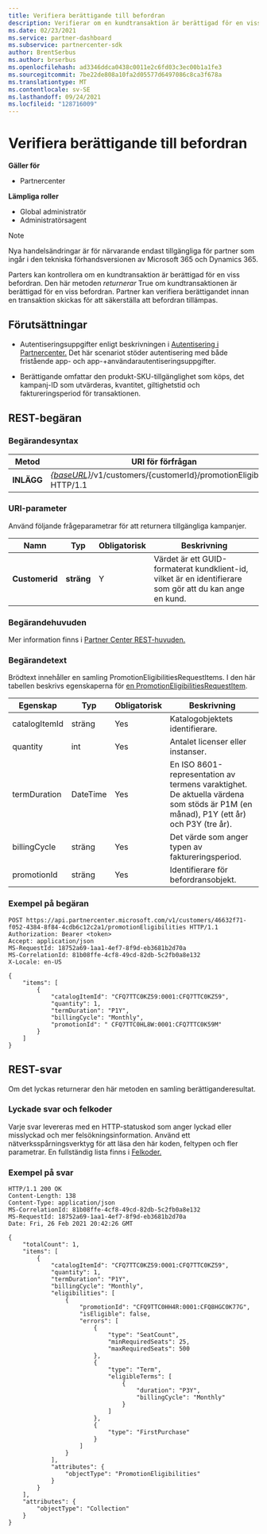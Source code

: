 ```yaml
---
title: Verifiera berättigande till befordran
description: Verifierar om en kundtransaktion är berättigad för en viss befordran.
ms.date: 02/23/2021
ms.service: partner-dashboard
ms.subservice: partnercenter-sdk
author: BrentSerbus
ms.author: brserbus
ms.openlocfilehash: ad3346ddca0438c0011e2c6fd03c3ec00b1a1fe3
ms.sourcegitcommit: 7be22de808a10fa2d05577d6497086c8ca3f678a
ms.translationtype: MT
ms.contentlocale: sv-SE
ms.lasthandoff: 09/24/2021
ms.locfileid: "128716009"
---
```

# <a name="verify-promotion-eligibility"></a>Verifiera berättigande till befordran

**Gäller för**

- Partnercenter

**Lämpliga roller**

- Global administratör
- Administratörsagent

> [!Note] 
> Nya handelsändringar är för närvarande endast tillgängliga för partner som ingår i den tekniska förhandsversionen av Microsoft 365 och Dynamics 365.

Parters kan kontrollera om en kundtransaktion är berättigad för en viss befordran. Den här metoden *returnerar* True om kundtransaktionen är berättigad för en viss befordran. Partner kan verifiera berättigandet innan en transaktion skickas för att säkerställa att befordran tillämpas.

## <a name="prerequisites"></a>Förutsättningar

- Autentiseringsuppgifter enligt beskrivningen i [Autentisering i Partnercenter.](partner-center-authentication.md) Det här scenariot stöder autentisering med både fristående app- och app-+användarautentiseringsuppgifter.

- Berättigande omfattar den produkt-SKU-tillgänglighet som köps, det kampanj-ID som utvärderas, kvantitet, giltighetstid och faktureringsperiod för transaktionen.

## <a name="rest-request"></a>REST-begäran

### <a name="request-syntax"></a>Begärandesyntax

| Metod   | URI för förfrågan                                                                                                                         |
|----------|-------------------------------------------------------------------------------------------------------------------------------------|
| **INLÄGG**  | [*{baseURL}*](partner-center-rest-urls.md)/v1/customers/{customerId}/promotionEligibilities HTTP/1.1 |

### <a name="uri-parameter"></a>URI-parameter

Använd följande frågeparametrar för att returnera tillgängliga kampanjer.

| Namn                    | Typ     | Obligatorisk | Beskrivning                                       |
|-------------------------|----------|----------|---------------------------------------------------|
| **Customerid**  | **sträng** | Y        | Värdet är ett GUID-formaterat kundklient-id, vilket är en identifierare som gör att du kan ange en kund.          |

### <a name="request-headers"></a>Begärandehuvuden

Mer information finns i [Partner Center REST-huvuden.](headers.md)

### <a name="request-body"></a>Begärandetext

Brödtext innehåller en samling PromotionEligibilitiesRequestItems. I den här tabellen beskrivs egenskaperna för [en PromotionEligibilitiesRequestItem](promotion-resources.md#promotioneligibilitiesrequestitem).

| Egenskap        | Typ             | Obligatorisk        | Beskrivning                                                                                               |
|-----------------|------------------|-----------------|-----------------------------------------------------------------------------------------------------------|
| catalogItemId   | sträng           | Yes             | Katalogobjektets identifierare.                         |
| quantity        | int | Yes        | Antalet licenser eller instanser.                 |
| termDuration    | DateTime         | Yes             | En ISO 8601-representation av termens varaktighet. De aktuella värdena som stöds är P1M (en månad), P1Y (ett år) och P3Y (tre år).   |
| billingCycle    | sträng | Yes     | Det värde som anger typen av faktureringsperiod.   |
| promotionId     | sträng           | Yes             | Identifierare för befordransobjekt.                       | 

### <a name="request-example"></a>Exempel på begäran

```http
POST https://api.partnercenter.microsoft.com/v1/customers/46632f71-f052-4384-8f84-4cdb6c12c2a1/promotionEligibilities HTTP/1.1
Authorization: Bearer <token>
Accept: application/json
MS-RequestId: 18752a69-1aa1-4ef7-8f9d-eb3681b2d70a
MS-CorrelationId: 81b08ffe-4cf8-49cd-82db-5c2fb0a8e132
X-Locale: en-US

{
    "items": [
        {
            "catalogItemId": "CFQ7TTC0KZ59:0001:CFQ7TTC0KZ59",
            "quantity": 1,
            "termDuration": "P1Y",
            "billingCycle": "Monthly",
            "promotionId": " CFQ7TTC0HL8W:0001:CFQ7TTC0K59M"
        }
    ]
}

```

## <a name="rest-response"></a>REST-svar

Om det lyckas returnerar den här metoden en samling berättiganderesultat.

### <a name="response-success-and-error-codes"></a>Lyckade svar och felkoder

Varje svar levereras med en HTTP-statuskod som anger lyckad eller misslyckad och mer felsökningsinformation. Använd ett nätverksspårningsverktyg för att läsa den här koden, feltypen och fler parametrar. En fullständig lista finns i [Felkoder.](error-codes.md)

### <a name="response-example"></a>Exempel på svar

```http
HTTP/1.1 200 OK
Content-Length: 138
Content-Type: application/json
MS-CorrelationId: 81b08ffe-4cf8-49cd-82db-5c2fb0a8e132
MS-RequestId: 18752a69-1aa1-4ef7-8f9d-eb3681b2d70a
Date: Fri, 26 Feb 2021 20:42:26 GMT

{
    "totalCount": 1,
    "items": [
        {
            "catalogItemId": "CFQ7TTC0KZ59:0001:CFQ7TTC0KZ59",
            "quantity": 1,
            "termDuration": "P1Y",
            "billingCycle": "Monthly",
            "eligibilities": [
                {
                    "promotionId": "CFQ9TTC0HH4R:0001:CFQ8HGC0K77G",
                    "isEligible": false,
                    "errors": [
                        {
                            "type": "SeatCount",
                            "minRequiredSeats": 25,
                            "maxRequiredSeats": 500
                        },
                        {
                            "type": "Term",
                            "eligibleTerms": [
                                {
                                    "duration": "P3Y",
                                    "billingCycle": "Monthly"
                                }
                            ]
                        },
                        {
                            "type": "FirstPurchase"
                        }
                    ]
                }
            ],
            "attributes": {
                "objectType": "PromotionEligibilities"
            }
        }
    ],
    "attributes": {
        "objectType": "Collection"
    }
}
```


